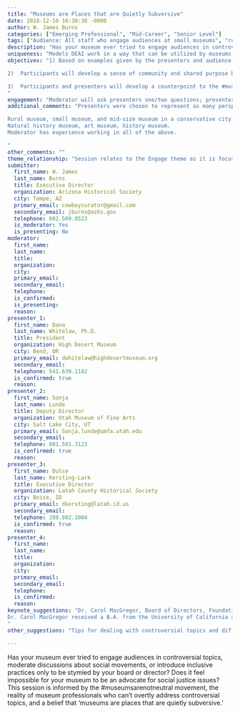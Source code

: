 ```yaml
---
title: "Museums are Places that are Quietly Subversive"
date: 2018-12-10 16:30:38 -0000
author: W. James Burns
categories: ["Emerging Professional", "Mid-Career", "Senior Level"]
tags: ["Audience: All staff who engage audiences at small museums", "rural museums", "and museums in conservative locations." ]
description: "Has your museum ever tried to engage audiences in controversial topics, moderate discussions about social movements, or introduce inclusive practices only to be stymied by your board or director?  Does it feel impossible for your museum to be an advocate for social justice issues? This session is informed by the #museumsarenotneutral movement, the reality of museum professionals who can’t overtly address controversial topics, and a belief that ‘museums are places that are quietly subversive.’"
uniqueness: "Models DEAI work in a way that can be utilized by museums that are rural, small, or in very conservative locations."
objectives: "1)	Based on examples given by the presenters and audience members, participants will develop their own ideas about how to bring more inclusive practices and audience engagement techniques to museums of all sizes, disciplines, and geographic locations. Participants should glean at least a couple of concrete ideas that they could try to implement in their museum.

2)	Participants will develop a sense of community and shared purpose by meeting other professionals who are struggling with the very same challenges of how to engage in diversity, equity, accessibility and inclusion work when they are being told by their boss or their board that they can’t do anything partisan at work, anything that takes a stance on a particular issue, or sometimes, even express an opinion outside of work. By growing their network, participants will gain new resources to call upon when they are back in their museum and encounter a challenge when trying to advance inclusion in their institution.

3)	Participants and presenters will develop a counterpoint to the #museumsarenotneutral movement, by acknowledging that museums are not neutral (no organization or person is neutral), as well as recognizing the reality that the vast majority of museums are small and rural, and that the embodiment of #museumsarenotneutral looks very different in those institutions than it does in museums in large progressive urban areas. Participants will learn how to shake up the structure and dynamics of their museums by using more nuanced approaches to ‘position’ and ‘tone’ without acquiescing to cries for ‘civility.’ 
"
engagement: "Moderator will ask presenters one/two questions; presenters will answer based on their perspective. Moderator will ask follow-up questions and then solicit questions from the audience, to be answered by presenters and moderator. Session will end with a lightning round inviting audience members to share successful examples of inclusion in a rural, small museum, or conservative setting – or to express interest in a particular initiative so they can connect with peers who might have helpful suggestions."
additional_comments: "Presenters were chosen to represent as many perspectives as possible:

Rural museum, small museum, and mid-size museum in a conservative city.
Natural history museum, art museum, history museum.
Moderator has experience working in all of the above.

"
other_comments: ""
theme_relationship: "Session relates to the Engage theme as it is focused on audience engagement, pushing boundaries to be inclusive of new audiences while not alienating existing audiences. Focus will be on exhibitions and programming as well as how to work through conflict with staff and boards who might not be comfortable with inclusive practices. Presenters may touch on innovative partnerships and will certainly address museums as social change incubators."
submitter:
  first_name: W. James
  last_name: Burns
  title: Executive Director
  organization: Arizona Historical Society
  city: Tempe, AZ
  primary_email: cowboycurator@gmail.com
  secondary_email: jburns@azhs.gov
  telephone: 602.509.8523
  is_moderator: Yes
  is_presenting: No
moderator:
  first_name: 
  last_name: 
  title: 
  organization: 
  city: 
  primary_email: 
  secondary_email: 
  telephone: 
  is_confirmed: 
  is_presenting: 
  reason: 
presenter_1:
  first_name: Dana 
  last_name: Whitelaw, Ph.D.
  title: President
  organization: High Desert Museum
  city: Bend, OR
  primary_email: dwhitelaw@highdesertmuseum.org
  secondary_email: 
  telephone: 541.639.1182
  is_confirmed: true
  reason: 
presenter_2:
  first_name: Sonja 
  last_name: Lunde
  title: Deputy Director
  organization: Utah Museum of Fine Arts
  city: Salt Lake City, UT
  primary_email: Sonja.lunde@umfa.utah.edu
  secondary_email: 
  telephone: 801.581.3123
  is_confirmed: true
  reason: 
presenter_3:
  first_name: Dulce
  last_name: Kersting-Lark
  title: Executive Director
  organization: Latah County Historical Society
  city: Boise, ID
  primary_email: dkersting@latah.id.us
  secondary_email: 
  telephone: 208.882.1004
  is_confirmed: true
  reason: 
presenter_4:
  first_name: 
  last_name: 
  title: 
  organization: 
  city: 
  primary_email: 
  secondary_email: 
  telephone: 
  is_confirmed: 
  reason: 
keynote_suggestions: "Dr. Carol MacGregor, Board of Directors, Foundation for Idaho History
Dr. Carol MacGregor received a B.A. from the University of California at Berkeley in European History, an M.A. from B.S.U. in history, and a Ph.D. in American history from the University of New Mexico at Albuquerque in 1999. She taught at B.S.U. as an adjunct professor for many years, covering courses in American history, and upper division courses in exploration of the American West, history of American Indians, and a seminar in the Lewis and Clark Expedition. She has lectured in nine states and has five published books and several articles on history. These include “Boise, Idaho: 1882-1910: Prosperity in Isolation,” two children’s books, “The Journals of Patrick Gass of the Lewis and Clark Expedition” and an essay about Boise’s cultural history in “the West in 2000,” published by the University of New Mexico Press. Her interest in Idaho stretches beyond academia. She is a lifetime resident of Ada and Valley counties. She balances her studies, teaching , writing and advocacy of history with life on a cattle ranch.
"
other_suggestions: "Tips for dealing with controversial topics and diffusing conflict. If we are going to walk the walk with our DEAI initiatives we must give people the tools to address the inevitable challenges to our work."

---
```

Has your museum ever tried to engage audiences in controversial topics, moderate discussions about social movements, or introduce inclusive practices only to be stymied by your board or director?  Does it feel impossible for your museum to be an advocate for social justice issues? This session is informed by the #museumsarenotneutral movement, the reality of museum professionals who can’t overtly address controversial topics, and a belief that ‘museums are places that are quietly subversive.’